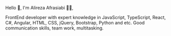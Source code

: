 Hello :wave:, I'm Alireza Afrasiabi :man_technologist:,

FrontEnd developer with expert knowledge in JavaScript, TypeScript, React, C#, Angular, HTML, CSS, jQuery, Bootstrap, Python and etc. Good communication skills, team work, multitasking. 

